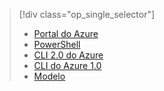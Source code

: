 > [!div class="op_single_selector"]
> * [Portal do Azure](../articles/virtual-network/virtual-network-deploy-static-pip-arm-portal.md)
> * [PowerShell](../articles/virtual-network/virtual-network-deploy-static-pip-arm-ps.md)
> * [CLI 2.0 do Azure](../articles/virtual-network/virtual-network-deploy-static-pip-arm-cli.md)
> * [CLI do Azure 1.0](../articles/virtual-network/virtual-network-deploy-static-pip-cli-nodejs.md)
> * [Modelo](../articles/virtual-network/virtual-network-deploy-static-pip-arm-template.md)